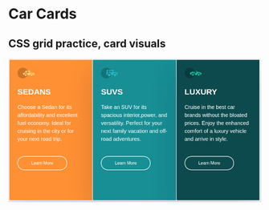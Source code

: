 # Car Cards
## CSS grid practice, card visuals
![](https://github.com/jack-hanlon/css-grid/blob/main/img/car-cards.png)

